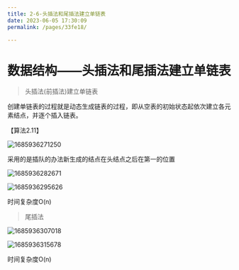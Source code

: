 ```yaml
---
title: 2-6-头插法和尾插法建立单链表
date: 2023-06-05 17:30:09
permalink: /pages/33fe18/

---
```

数据结构——头插法和尾插法建立单链表
==================

> 头插法(前插法)建立单链表

创建单链表的过程就是动态生成链表的过程，即从空表的初始状态起依次建立各元素结点，并逐个插入链表。

【算法2.11】

![1685936271250](/assets/1685936271250.png)

采用的是插队的办法新生成的结点在头结点之后在第一的位置

![1685936282671](/assets/1685936282671.png)

![1685936295626](/assets/1685936295626.png)

时间复杂度O(n)

> 尾插法

![1685936307018](/assets/1685936307018.png)

![1685936315678](/assets/1685936315678.png)

时间复杂度O(n)

  
